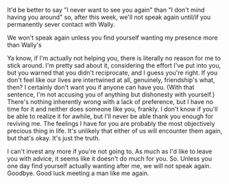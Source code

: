 It'd be better to say "I never want to see you again" than "I don't mind having you around" so, after this week, we'll not speak again until/if you permanently sever contact with Wally.

We won't speak again unless you find yourself wanting my presence more than Wally's

Ya know, if I'm actually not helping you, there is literally no reason for me to stick around. I'm pretty sad about it, considering the effort I've put into you, but you warned that you didn't reciprocate, and I guess you're right. If you don't feel like our lives are intertwined at all, genuinely, friendship's what, then? I certainly don't want you if anyone can have you. (With that sentence, I'm not accusing you of anything but dishonesty with yourself.) There's nothing inherently wrong with a lack of preference, but I have no time for it and neither does someone like you, frankly. I don't know if you'll be able to realize it for awhile, but I'll never be able thank you enough for reviving me. The feelings I have for you are probably the most objectively precious thing in life. It's unlikely that either of us will encounter them again, but that's okay. It's just the truth.

I can't invest any more if you're not going to. As much as I'd like to leave you with advice, it seems like it doesn't do much for you. So. Unless you one day find yourself actually wanting after me, we will not speak again. Goodbye. Good luck meeting a man like me again.
